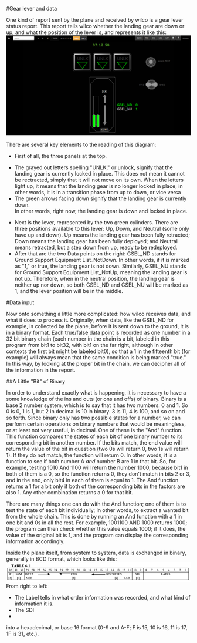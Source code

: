 #Gear lever and data

One kind of report sent by the plane and received by wilco is a gear lever status report.  This report tells wilco whether the landing gear are down or up, and what the position of the lever is, and represents it like this:
![img alt](https://github.com/flightwatching/wilco-api/blob/master/docs/UsersManual/img/Gearlever_01.PNG)

There are several key elements to the reading of this diagram:
* First of all, the three panels at the top.  
 - The grayed out letters spelling "UNLK," or unlock, signify that the landing gear is currently locked in place.  This does not mean it cannot be rectracted, simply that it will not move on its own.  When the letters light up, it means that the landing gear is no longer locked in place; in other words, it is in a transition phase from up to down, or vice versa
 - The green arrows facing down signify that the landing gear is currently down.  
In other words, right now, the landing gear is down and locked in place.
* Next is the lever, represented by the two green cylinders.  There are three positions available to this lever: Up, Down, and Neutral (some only have up and down).  Up means the landing gear has been fully retracted; Down means the landing gear has been fully deployed; and Neutral means retracted, but a step down from up, ready to be redeployed.  
* After that are the two Data points on the right: GSEL_ND stands for Ground Support Equipment List_NotDown.  In other words, if it is marked as "1," or true, the landing gear is not down.  Similarly, GSEL_NU stands for Ground Support Equipment List_NotUp, meaning the landing gear is not up.  Therefore, when in the neutral position, the landing gear is neither up nor down, so both GSEL_ND and GSEL_NU will be marked as 1, and the lever position will be in the middle.

#Data input

Now onto something a little more complicated: how wilco receives data, and what it does to process it.  Originally, when data, like the GSEL_ND for example, is collected by the plane, before it is sent down to the ground, it is in a binary format.  Each true/false data point is recorded as one number in a 32 bit binary chain (each number in the chain is a bit, labeled in this program from bit1 to bit32, with bit1 on the far right, although in other contexts the first bit might be labeled bit0), so that a 1 in the fifteenth bit (for example) will always mean that the same condition is being marked "true."  In this way, by looking at the proper bit in the chain, we can decipher all of the information in the report.  

##A Little "Bit" of Binary

In order to understand exactly what is happening, it is necessary to have a some knowledge of the ins and outs (or ons and offs) of binary.  Binary is a base 2 number system, which is to say that it has two numbers: 0 and 1.  So 0 is 0, 1 is 1, but 2 in decimal is 10 in binary.  3 is 11, 4 is 100, and so on and so forth.  Since binary only has two possible states for a number, we can perform certain operations on binary numbers that would be meaningless, or at least not very useful, in decimal.  One of these is the "And" function.  This function compares the states of each bit of one binary number to its corresponding bit in another number.  If the bits match, the end value will return the value of the bit in question (two 0s will return 0, two 1s will return 1).  If they do not match, the function will return 0.  In other words, it is a function to see if both number A *and* number B are 1 in that bit.  So, for example, testing 1010 And 1100 will return the number 1000, because bit1 in both of them is a 0, so the function returns 0, they don't match in bits 2 or 3, and in the end, only bit4 in each of them is equal to 1.  The And function returns a 1 for a bit only if both of the corresponding bits in the factors are also 1.  Any other combination returns a 0 for that bit.  

There are many things one can do with the And function; one of them is to test the state of each bit individually; in other words, to extract a wanted bit from the whole chain.  This is done by running an And function with a 1 in one bit and 0s in all the rest.  For example, 1001100 AND 1000 returns 1000; the program can then check whether this value equals 1000; if it does, the value of the original bit is 1, and the program can display the corresponding information accordingly.  

Inside the plane itself, from system to system, data is exchanged in binary, generally in BCD format, which looks like this:
![img alt](https://github.com/flightwatching/wilco-api/blob/master/docs/UsersManual/img/BCDformat.PNG)
From right to left: 
* The Label tells in what order information was recorded, and what kind of information it is.  
* The SDI
* 

into a hexadecimal, or base 16 format (0-9 and A-F; F is 15, 10 is 16, 11 is 17, 1F is 31, etc.).  












